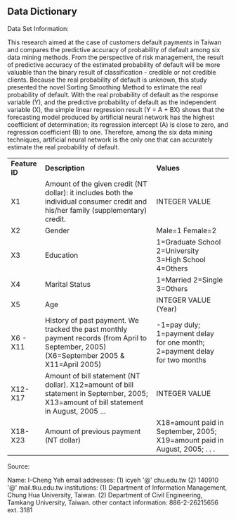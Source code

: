 ## Data Dictionary ##


Data Set Information:

This research aimed at the case of customers default payments in Taiwan and compares the predictive accuracy of probability of default among six data mining methods. From the perspective of risk management, the result of predictive accuracy of the estimated probability of default will be more valuable than the binary result of classification - credible or not credible clients. Because the real probability of default is unknown, this study presented the novel Sorting Smoothing Method to estimate the real probability of default. With the real probability of default as the response variable (Y), and the predictive probability of default as the independent variable (X), the simple linear regression result (Y = A + BX) shows that the forecasting model produced by artificial neural network has the highest coefficient of determination; its regression intercept (A) is close to zero, and regression coefficient (B) to one. Therefore, among the six data mining techniques, artificial neural network is the only one that can accurately estimate the real probability of default.

|   |   |   |
|---|---|---|
| __Feature ID__ | __Description__  | __Values__ |
| X1 | Amount of the given credit (NT dollar): it includes both the individual consumer credit and his/her family (supplementary) credit. | INTEGER VALUE |
| X2 | Gender | Male=1 Female=2 |
| X3 | Education | 1=Graduate School 2=University 3=High School 4=Others |
| X4 | Marital Status | 1=Married 2=Single 3=Others |
| X5 | Age | INTEGER VALUE (Year) |
| X6 - X11 | History of past payment. We tracked the past monthly payment records (from April to September, 2005) (X6=September 2005 & X11=April 2005) | -1=pay duly; 1=payment delay for one month; 2=payment delay for two months |
| X12-X17 | Amount of bill statement (NT dollar). X12=amount of bill statement in September, 2005; X13=amount of bill statement in August, 2005 ... | INTEGER VALUE |
| X18-X23 | Amount of previous payment (NT dollar) | X18=amount paid in September, 2005; X19=amount paid in August, 2005; . . . |


Source:

Name: I-Cheng Yeh 
email addresses: (1) icyeh '@' chu.edu.tw (2) 140910 '@' mail.tku.edu.tw 
institutions: (1) Department of Information Management, Chung Hua University, Taiwan. (2) Department of Civil Engineering, Tamkang University, Taiwan. 
other contact information: 886-2-26215656 ext. 3181 